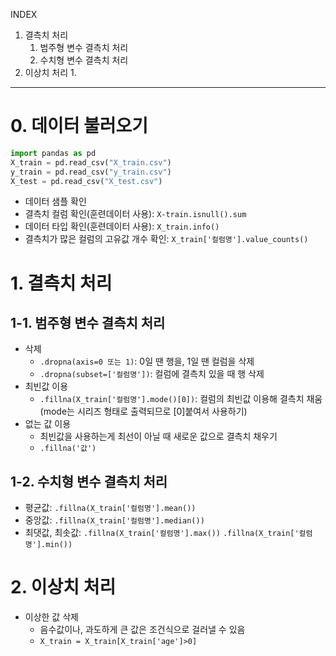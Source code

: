 INDEX
1. 결측치 처리
    1. 범주형 변수 결측치 처리
    2. 수치형 변수 결측치 처리
2. 이상치 처리
    1. 

---
# 0. 데이터 불러오기

```python
import pandas as pd
X_train = pd.read_csv("X_train.csv")
y_train = pd.read_csv("y_train.csv")
X_test = pd.read_csv("X_test.csv")
```
- 데이터 샘플 확인
- 결측치 컬럼 확인(훈련데이터 사용): ```X-train.isnull().sum```
- 데이터 타입 확인(훈련데이터 사용): ```X_train.info() ```
- 결측치가 많은 컬럼의 고유값 개수 확인: ```X_train['컬럼명'].value_counts() ```

# 1. 결측치 처리
## 1-1. 범주형 변수 결측치 처리
- 삭제
    - `.dropna(axis=0 또는 1)`: 0일 땐 행을, 1일 땐 컬럼을 삭제
    - `.dropna(subset=['컬럼명'])`: 컬럼에 결측치 있을 때 행 삭제
- 최빈값 이용
    - `.fillna(X_train['컬럼명'].mode()[0])`: 컬럼의 최빈값 이용해 결측치 채움(mode는 시리즈 형태로 출력되므로 [0]붙여서 사용하기)
- 없는 값 이용
    - 최빈값을 사용하는게 최선이 아닐 때 새로운 값으로 결측치 채우기
    - `.fillna('값')`
## 1-2. 수치형 변수 결측치 처리
- 평균값: ```.fillna(X_train['컬럼명'].mean())```
- 중앙값: ```.fillna(X_train['컬럼명'].median())```
- 최댓값, 최솟값: 
```.fillna(X_train['컬럼명'].max())```
```.fillna(X_train['컬럼명'].min())```

# 2. 이상치 처리
- 이상한 값 삭제
    - 음수값이나, 과도하게 큰 값은 조건식으로 걸러낼 수 있음
    - ```X_train = X_train[X_train['age']>0]```

